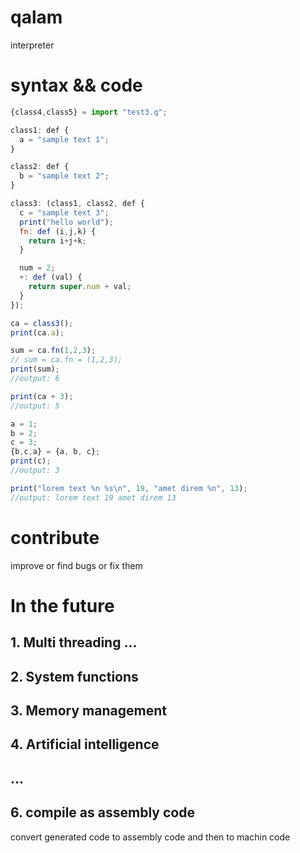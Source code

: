 # qalam
interpreter

# syntax && code
```js
{class4,class5} = import "test3.q";

class1: def {
  a = "sample text 1";
}

class2: def {
  b = "sample text 2";
}

class3: (class1, class2, def {
  c = "sample text 3";
  print("hello world");
  fn: def (i,j,k) {
    return i+j+k;
  }

  num = 2;
  +: def (val) {
    return super.num + val;
  }
});

ca = class3();
print(ca.a);

sum = ca.fn(1,2,3);
// sum = ca.fn = (1,2,3);
print(sum);
//output: 6

print(ca + 3);
//output: 5

a = 1;
b = 2;
c = 3;
{b,c,a} = {a, b, c};
print(c);
//output: 3

print("lorem text %n %s\n", 19, "amet direm %n", 13);
//output: lorem text 19 amet direm 13
```
# contribute
improve or find bugs or fix them

# In the future
## 1. Multi threading ...
## 2. System functions
## 3. Memory management
## 4. Artificial intelligence  
## ...
## 6. compile as assembly code
convert generated code to assembly code and then to machin code
